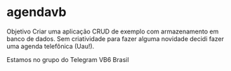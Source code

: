 # agendavb
Objetivo
Criar uma aplicação CRUD de exemplo com armazenamento em banco de dados.
Sem criatividade para fazer alguma novidade decidi fazer uma agenda telefônica (Uau!).

Estamos no grupo do Telegram VB6 Brasil

